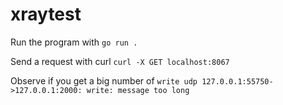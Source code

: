 # xraytest

Run the program with `go run .`

Send a request with curl `curl -X GET localhost:8067`

Observe if you get a big number of `write udp 127.0.0.1:55750->127.0.0.1:2000: write: message too long`
